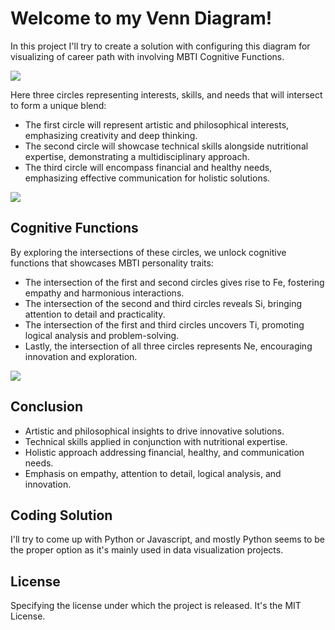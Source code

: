 # Welcome to my Venn Diagram!

In this project I'll try to create a solution with configuring this diagram for visualizing of career path with involving MBTI Cognitive Functions.

<img src="https://drive.google.com/uc?id=13WAcEf5QYzXnc5GwF26zYOI3BmL2MoGx" />

Here three circles representing interests, skills, and needs that will intersect to form a unique blend:

- The first circle will represent artistic and philosophical interests, emphasizing creativity and deep thinking.
- The second circle will showcase technical skills alongside nutritional expertise, demonstrating a multidisciplinary approach.
- The third circle will encompass financial and healthy needs, emphasizing effective communication for holistic solutions.

<img src="https://drive.google.com/uc?id=1vO_VJrk41y9Iz2JZS0Uy3w-sVCoe1Jzi" />

## Cognitive Functions
By exploring the intersections of these circles, we unlock cognitive functions that showcases MBTI personality traits:

- The intersection of the first and second circles gives rise to Fe, fostering empathy and harmonious interactions.
- The intersection of the second and third circles reveals Si, bringing attention to detail and practicality.
- The intersection of the first and third circles uncovers Ti, promoting logical analysis and problem-solving.
- Lastly, the intersection of all three circles represents Ne, encouraging innovation and exploration.

<img src="https://drive.google.com/uc?id=1Y3RqKam8MWtvyzxP_ppNMba_LvNfosr4" />

## Conclusion

- Artistic and philosophical insights to drive innovative solutions.
- Technical skills applied in conjunction with nutritional expertise.
- Holistic approach addressing financial, healthy, and communication needs.
- Emphasis on empathy, attention to detail, logical analysis, and innovation.

## Coding Solution

I'll try to come up with Python or Javascript, and mostly Python seems to be the proper option as it's mainly used in data visualization projects.

## License

Specifying the license under which the project is released. It's the MIT License.

